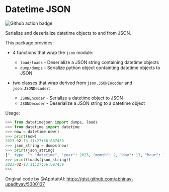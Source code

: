 # Datetime JSON

![Github action badge](https://github.com/boileaum/datetimejson/actions/workflows/python.yml/badge.svg)

Serialize and deserialize datetime objects to and from JSON.

This package provides:

* 4 functions that wrap the `json` module:
    - `load/loads` - Deserialize a JSON string containing datetime objects
    - `dump/dumps` - Serialize python object containting datetime objects to JSON

* two classes that wrap derived from `json.JSONEncoder` and `json.JSONDecoder`:
    - `JSONEncoder` - Serialize a datetime object to JSON
    - `JSONDecoder` - Deserialize a JSON string to a datetime object

Usage:

```python
>>> from datetimejson import dumps, loads
>>> from datetime import datetime
>>> now = datetime.now()
>>> print(now)
2023-02-13 11:27:56.687439
>>> json_string = dumps(now)
>>> print(json_string)
{"__type__": "datetime", "year": 2023, "month": 2, "day": 13, "hour": 11, "minute": 27, "second": 56, "microsecond": 687439}
>>> print(loads(json_string))
2023-02-13 11:27:56.687439
>>> 
```

Original code by @ApptuitAI: <https://gist.github.com/abhinav-upadhyay/5300137>
